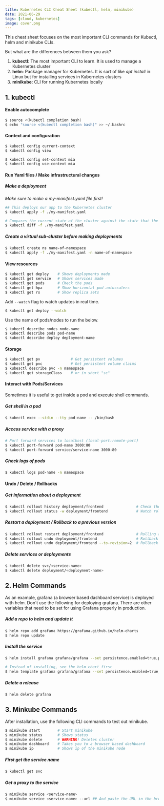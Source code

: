 ```yaml
---
title: Kubernetes CLI Cheat Sheet (kubectl, helm, minikube)
date: 2021-06-29
tags: [cloud, kubernetes]
image: cover.png
---
```


This cheat sheet focuses on the most important CLI commands for Kubectl, helm and minikube CLIs.

But what are the differences between them you ask?

1. **kubectl**: The most important CLI to learn. It is used to manage a Kubernetes cluster
1. **helm**: Package manager for Kubernetes. It is sort of like _apt install_ in Linux but for installing services in Kubernetes clusters
1. **minikube**: CLI for running Kubernetes locally

## 1. kubectl

#### Enable autocomplete

```bash
$ source <(kubectl completion bash) 
$ echo "source <(kubectl completion bash)" >> ~/.bashrc
```

#### Context and configuration

```bash
$ kubectl config current-context
$ kubectl config view

$ kubectl config set-context mia
$ kubectl config use-context mia
```

#### Run Yaml files / Make infrastructural changes

#####  Make a deployment

_Make sure to make a my-manifest.yaml file first!_

```bash
## This deploys our app to the Kubernetes cluster
$ kubectl apply -f ./my-manifest.yaml

# Compares the current state of the cluster against the state that the cluster would be in if the manifest was applied.
$ kubectl diff -f ./my-manifest.yaml
```

##### Create a virtual sub-cluster before making deployments

```bash
$ kubectl create ns name-of-namespace
$ kubectl apply -f ./my-manifest.yaml -n name-of-namespace
```

#### View resources

```bash
$ kubectl get deploy    # Shows deployments made
$ kubectl get service   # Shows services made
$ kubectl get pods      # Check the pods
$ kubectl get hpa       # Show horizontal pod autoscalers
$ kubectl get rs        # Show replica sets
```

Add ```--watch``` flag to watch updates in real time.

```bash
$ kubectl get deploy --watch
```

Use the name of pods/nodes to run the below.

```bash
$ kubectl describe nodes node-name
$ kubectl describe pods pod-name
$ kubectl describe deploy deployment-name
```

#### Storage

```bash
$ kubectl get pv              # Get persistent volumes
$ kubectl get pvc             # Get persistent volume claims
$ kubesctl describe pvc -n namespace
$ kubectl get storageClass    # or in short "sc"
```

#### Interact with Pods/Services

Sometimes it is useful to get inside a pod and execute shell commands.

##### Get shell in a pod

```bash
$ kubectl exec --stdin --tty pod-name -- /bin/bash
```

##### Access service with a proxy

```bash
# Port forward services to localhost (local-port:remote-port)
$ kubectl port-forward pod-name 3000:80
$ kubectl port-forward service/service-name 3000:80
```

##### Check logs of pods

```bash
$ kubectl logs pod-name -n namespace
```

#### Undo / Delete / Rollbacks

##### Get information about a deployment

```bash
$ kubectl rollout history deployment/frontend               # Check the history of deployments including the revision 
$ kubectl rollout status -w deployment/frontend             # Watch rolling update status of "frontend" deployment until completion
```

##### Restart a deployment / Rollback to a previous version

```bash
$ kubectl rollout restart deployment/frontend               # Rolling restart of the "frontend" deployment
$ kubectl rollout undo deployment/frontend                  # Rollback to the previous deployment
$ kubectl rollout undo deployment/frontend --to-revision=2  # Rollback to a specific revision
```

##### Delete services or deployments

```bash
$ kubectl delete svc/<service-name>
$ kubectl delete deployment/<deployment-name> 
```

## 2. Helm Commands

As an example, grafana (a browser based dashboard service) is deployed with helm. Don't use the following for deploying grafana. There are other variables that need to be set for using Grafana properly in production.

##### Add a repo to helm and update it

```bash
$ helm repo add grafana https://grafana.github.io/helm-charts
$ helm repo update
```

##### Install the service

```bash
$ helm install grafana grafana/grafana --set persistence.enabled=true,persistence.size=2Gi 

# Instead of installing, see the helm chart first
$ helm template grafana grafana/grafana --set persistence.enabled=true,persistence.size=2Gi 
```

##### Delete a release
```bash
$ helm delete grafana
```

## 3. Minkube Commands

After installation, use the following CLI commands to test out minikube.

```bash
$ minikube start        # Start minikube
$ minikube status       # Shows status
$ minikube delete       # WARNING! Deletes cluster
$ minikube dashboard    # Takes you to a browser based dashboard
$ minikube ip           # Shows ip of the minikube node
```

#####  First get the service name

```bash
$ kubectl get svc
```

##### Get a proxy to the service

```bash
$ minikube service <service-name>
$ minikube service <service-name> --url ## And paste the URL in the browser
```